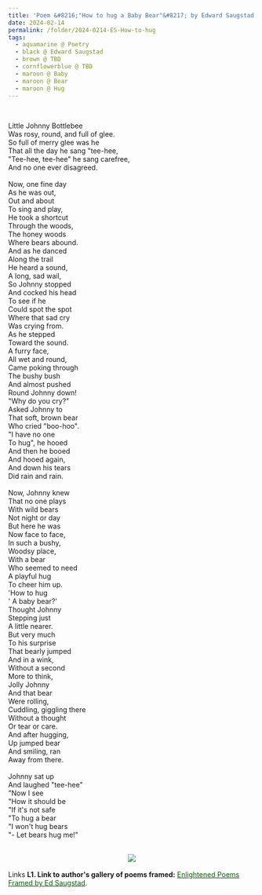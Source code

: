 ```yaml
---
title: 'Poem &#8216;"How to hug a Baby Bear"&#8217; by Edward Saugstad'
date: 2024-02-14
permalink: /folder/2024-0214-ES-How-to-hug
tags:
  - aquamarine @ Poetry
  - black @ Edward Saugstad
  - brown @ TBD
  - cornflowerblue @ TBD
  - maroon @ Baby
  - maroon @ Bear
  - maroon @ Hug
---
```


<br>

<p>
Little Johnny Bottlebee<br>
Was rosy, round, and full of glee.<br>
So full of merry glee was he<br>
That all the day he sang "tee-hee,<br>
"Tee-hee, tee-hee" he sang carefree,<br>
And no one ever disagreed.<br>
<br>
Now, one fine day<br>
As he was out,<br>
Out and about<br>
To sing and play,<br>
He took a shortcut<br>
Through the woods,<br>
The honey woods<br>
Where bears abound.<br>
And as he danced<br>
Along the trail<br>
He heard a sound,<br>
A long, sad wail,<br>
So Johnny stopped<br>
And cocked his head<br>
To see if he<br>
Could spot the spot<br>
Where that sad cry<br>
Was crying from.<br>
As he stepped<br>
Toward the sound.<br>
A furry face,<br>
All wet and round,<br>
Came poking through<br>
The bushy bush<br>
And almost pushed<br>
Round Johnny down!<br>
"Why do you cry?"<br>
Asked Johnny to<br>
That soft, brown bear<br>
Who cried "boo-hoo".<br>
"I have no one<br>
To hug", he hooed<br>
And then he booed<br>
And hooed again,<br>
And down his tears<br>
Did rain and rain.<br>
<br>
Now, Johnny knew<br>
That no one plays<br>
With wild bears<br>
Not night or day<br>
But here he was<br>
Now face to face,<br>
In such a bushy,<br>
Woodsy place,<br>
With a bear<br>
Who seemed to need<br>
A playful hug<br>
To cheer him up.<br>
'How to hug<br>
' A baby bear?'<br>
Thought Johnny<br>
Stepping just<br>
A little nearer.<br>
But very much<br>
To his surprise<br>
That bearly jumped<br>
And in a wink,<br>
Without a second<br>
More to think,<br>
Jolly Johnny<br>
And that bear<br>
Were rolling,<br>
Cuddling, giggling there<br>
Without a thought<br>
Or tear or care.<br>
And after hugging,<br>
Up jumped bear<br>
And smiling, ran<br>
Away from there.<br>
<br>
Johnny sat up<br>
And laughed "tee-hee"<br>
"Now I see<br>
"How it should be<br>
"If it's not safe<br>
"To hug a bear<br>
"I won't hug bears<br>
"- Let bears hug me!"<br>
</p>

<br>

<div style="text-align: center"><img src="/images/Poem_'How_to_hug_a_Baby_Bear'_by_Edward_Saugstad.jpg" /></div>

<br>

<wave-list>
<list-title color="DarkSeaGreen" width="25">Links</list-title>
  <list-item color="BlanchedAlmond"  width="285"><b> L1. Link to author's gallery of poems framed:</b> <a href="https://imageevent.com/sahaja/art/enlightenedpoemsframedbyedsaugstad"><font color="DarkGreen">Enlightened Poems Framed by Ed Saugstad</font></a>. </list-item>
</wave-list>
